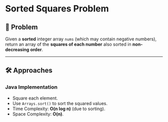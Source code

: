 # Sorted Squares Problem

## 📌 Problem
Given a **sorted** integer array `nums` (which may contain negative numbers), return an array of the **squares of each number** also sorted in **non-decreasing order**.

---

## 🛠️ Approaches

### **Java Implementation**
- Square each element.
- Use `Arrays.sort()` to sort the squared values.
- Time Complexity: **O(n log n)** (due to sorting).
- Space Complexity: **O(n)**.

